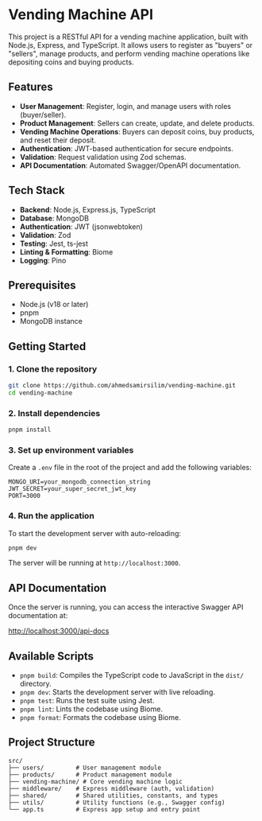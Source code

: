 # Vending Machine API

This project is a RESTful API for a vending machine application, built with Node.js, Express, and TypeScript. It allows users to register as "buyers" or "sellers", manage products, and perform vending machine operations like depositing coins and buying products.

## Features

- **User Management**: Register, login, and manage users with roles (buyer/seller).
- **Product Management**: Sellers can create, update, and delete products.
- **Vending Machine Operations**: Buyers can deposit coins, buy products, and reset their deposit.
- **Authentication**: JWT-based authentication for secure endpoints.
- **Validation**: Request validation using Zod schemas.
- **API Documentation**: Automated Swagger/OpenAPI documentation.

## Tech Stack

- **Backend**: Node.js, Express.js, TypeScript
- **Database**: MongoDB
- **Authentication**: JWT (jsonwebtoken)
- **Validation**: Zod
- **Testing**: Jest, ts-jest
- **Linting & Formatting**: Biome
- **Logging**: Pino

## Prerequisites

- Node.js (v18 or later)
- pnpm
- MongoDB instance

## Getting Started

### 1. Clone the repository

```bash
git clone https://github.com/ahmedsamirsilim/vending-machine.git
cd vending-machine
```

### 2. Install dependencies

```bash
pnpm install
```

### 3. Set up environment variables

Create a `.env` file in the root of the project and add the following variables:

```env
MONGO_URI=your_mongodb_connection_string
JWT_SECRET=your_super_secret_jwt_key
PORT=3000
```

### 4. Run the application

To start the development server with auto-reloading:

```bash
pnpm dev
```

The server will be running at `http://localhost:3000`.

## API Documentation

Once the server is running, you can access the interactive Swagger API documentation at:

[http://localhost:3000/api-docs](http://localhost:3000/api-docs)

## Available Scripts

- `pnpm build`: Compiles the TypeScript code to JavaScript in the `dist/` directory.
- `pnpm dev`: Starts the development server with live reloading.
- `pnpm test`: Runs the test suite using Jest.
- `pnpm lint`: Lints the codebase using Biome.
- `pnpm format`: Formats the codebase using Biome.

## Project Structure

```
src/
├── users/         # User management module
├── products/      # Product management module
├── vending-machine/ # Core vending machine logic
├── middleware/    # Express middleware (auth, validation)
├── shared/        # Shared utilities, constants, and types
├── utils/         # Utility functions (e.g., Swagger config)
└── app.ts         # Express app setup and entry point
```
